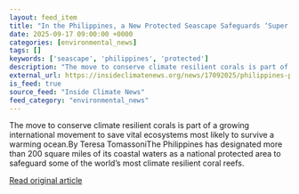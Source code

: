 ```yaml
---
layout: feed_item
title: "In the Philippines, a New Protected Seascape Safeguards ‘Super Reefs’"
date: 2025-09-17 09:00:00 +0000
categories: [environmental_news]
tags: []
keywords: ['seascape', 'philippines', 'protected']
description: "The move to conserve climate resilient corals is part of a growing international movement to save vital ecosystems most likely to survive a warming ocean"
external_url: https://insideclimatenews.org/news/17092025/philippines-protected-super-reefs/
is_feed: true
source_feed: "Inside Climate News"
feed_category: "environmental_news"
---
```


The move to conserve climate resilient corals is part of a growing international movement to save vital ecosystems most likely to survive a warming ocean.By Teresa TomassoniThe Philippines has designated more than 200 square miles of its coastal waters as a national protected area to safeguard some of the world’s most climate resilient coral reefs.

[Read original article](https://insideclimatenews.org/news/17092025/philippines-protected-super-reefs/)
